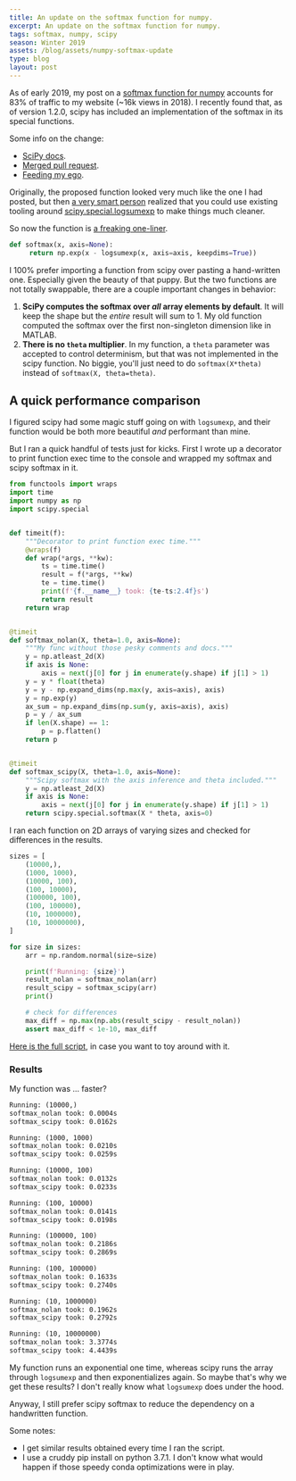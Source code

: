 ```yaml
---
title: An update on the softmax function for numpy.
excerpt: An update on the softmax function for numpy.
tags: softmax, numpy, scipy
season: Winter 2019
assets: /blog/assets/numpy-softmax-update
type: blog
layout: post
---
```


As of early 2019, my post on a [softmax function for numpy](https://nolanbconaway.github.io/blog/2017/softmax-numpy) accounts for 83% of traffic to my website (~16k views in 2018). I recently found that, as of version 1.2.0, scipy has included an implementation of the softmax in its special functions.

Some info on the change:

 - [SciPy docs](https://docs.scipy.org/doc/scipy/reference/generated/scipy.special.softmax.html#scipy.special.softmax).
- [Merged pull request](https://github.com/scipy/scipy/pull/8872).
- [Feeding my ego](https://github.com/scipy/scipy/pull/8556/commits/02d0ac2dea6bd2ad11ddf6c6022b3bae881c961a#diff-86dbed1918e224062ad4239fe5d14041R188).

Originally, the proposed function looked very much like the one I had posted, but then [a very smart person](https://github.com/pv) realized that you could use existing tooling around [scipy.special.logsumexp](https://docs.scipy.org/doc/scipy/reference/generated/scipy.special.logsumexp.html#scipy.special.logsumexp) to make things much cleaner.

So now the function is [a freaking one-liner](https://github.com/scipy/scipy/blob/master/scipy/special/_logsumexp.py#L215).

```python
def softmax(x, axis=None):
     return np.exp(x - logsumexp(x, axis=axis, keepdims=True))
```

I 100% prefer importing a function from scipy over pasting a hand-written one. Especially given the beauty of that puppy. But the two functions are not totally swappable, there are a couple important changes in behavior:

1. **SciPy computes the softmax over _all_ array elements by default**. It will keep the shape but the _entire_ result will sum to 1. My old function computed the softmax over the first non-singleton dimension like in MATLAB.
2. **There is no `theta` multiplier**. In my function, a `theta` parameter was accepted to control determinism, but that was not implemented in the scipy function. No biggie, you'll just need to do `softmax(X*theta)` instead of `softmax(X, theta=theta)`.

## A quick performance comparison

I figured scipy had some magic stuff going on with `logsumexp`, and their function would be both more beautiful _and_ performant than mine.

But I ran a quick handful of tests just for kicks. First I wrote up a decorator to print function exec time to the console and wrapped my softmax and scipy softmax in it.

```python
from functools import wraps
import time
import numpy as np
import scipy.special


def timeit(f):
    """Decorator to print function exec time."""
    @wraps(f)
    def wrap(*args, **kw):
        ts = time.time()
        result = f(*args, **kw)
        te = time.time()
        print(f'{f.__name__} took: {te-ts:2.4f}s')
        return result
    return wrap


@timeit
def softmax_nolan(X, theta=1.0, axis=None):
    """My func without those pesky comments and docs."""
    y = np.atleast_2d(X)
    if axis is None:
        axis = next(j[0] for j in enumerate(y.shape) if j[1] > 1)
    y = y * float(theta)
    y = y - np.expand_dims(np.max(y, axis=axis), axis)
    y = np.exp(y)
    ax_sum = np.expand_dims(np.sum(y, axis=axis), axis)
    p = y / ax_sum
    if len(X.shape) == 1:
        p = p.flatten()
    return p


@timeit
def softmax_scipy(X, theta=1.0, axis=None):
    """Scipy softmax with the axis inference and theta included."""
    y = np.atleast_2d(X)
    if axis is None:
        axis = next(j[0] for j in enumerate(y.shape) if j[1] > 1)
    return scipy.special.softmax(X * theta, axis=0)
```


I ran each function on 2D arrays of varying sizes and checked for differences in the results.

```python
sizes = [
    (10000,),
    (1000, 1000),
    (10000, 100),
    (100, 10000),
    (100000, 100),
    (100, 100000),
    (10, 1000000),
    (10, 10000000),
]

for size in sizes:
    arr = np.random.normal(size=size)

    print(f'Running: {size}')
    result_nolan = softmax_nolan(arr)
    result_scipy = softmax_scipy(arr)
    print()

    # check for differences
    max_diff = np.max(np.abs(result_scipy - result_nolan))
    assert max_diff < 1e-10, max_diff
```

[Here is the full script]({{page.assets}}/test.py), in case you want to toy around with it.

### Results

My function was ... faster?

```txt
Running: (10000,)
softmax_nolan took: 0.0004s
softmax_scipy took: 0.0162s

Running: (1000, 1000)
softmax_nolan took: 0.0210s
softmax_scipy took: 0.0259s

Running: (10000, 100)
softmax_nolan took: 0.0132s
softmax_scipy took: 0.0233s

Running: (100, 10000)
softmax_nolan took: 0.0141s
softmax_scipy took: 0.0198s

Running: (100000, 100)
softmax_nolan took: 0.2186s
softmax_scipy took: 0.2869s

Running: (100, 100000)
softmax_nolan took: 0.1633s
softmax_scipy took: 0.2740s

Running: (10, 1000000)
softmax_nolan took: 0.1962s
softmax_scipy took: 0.2792s

Running: (10, 10000000)
softmax_nolan took: 3.3774s
softmax_scipy took: 4.4439s
```

My function runs an exponential one time, whereas scipy runs the array through `logsumexp` and then exponentializes again. So maybe that's why we get these results? I don't really know what `logsumexp` does under the hood.

Anyway, I still prefer scipy softmax to reduce the dependency on a handwritten function.

Some notes:

- I get similar results obtained every time I ran the script.
- I use a cruddy pip install on python 3.7.1. I don't know what would happen if those speedy conda optimizations were in play.
